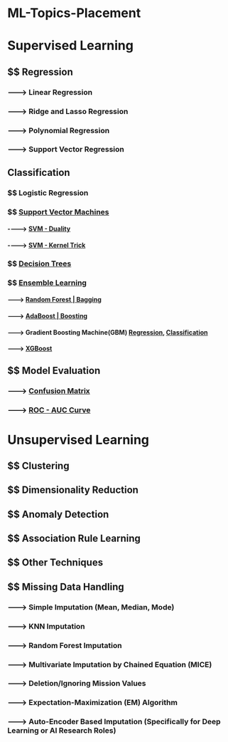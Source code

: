 # ML-Topics-Placement

# Supervised Learning
## $$ Regression
### ---> Linear Regression
### ---> Ridge and Lasso Regression
### ---> Polynomial Regression
### ---> Support Vector Regression

## Classification
### $$ Logistic Regression
### $$ [Support Vector Machines](https://medium.com/@kushaldps1996/a-complete-guide-to-support-vector-machines-svms-501e71aec19e)
#### ----> [SVM - Duality](https://youtu.be/6-ntMIaJpm0?si=MSeQdyZOzGhY3K86)
#### ----> [SVM - Kernel Trick](https://youtu.be/OKFMZQyDROI?si=rh6HRvj6212jRXUQ)

### $$ [Decision Trees](https://medium.com/@MrBam44/decision-trees-91f61a42c724)

### $$ [Ensemble Learning](https://medium.com/@sumbatilinda/ensemble-learning-in-machine-learning-bagging-boosting-and-stacking-a00c6bae971f)
#### ---> [Random Forest | Bagging](https://medium.com/@harshdeepsingh_35448/understanding-random-forests-aa0ccecdbbbb)
#### ---> [AdaBoost | Boosting](https://medium.com/@curryrowan/adaboost-explained-92408a6713da)
#### ---> Gradient Boosting Machine(GBM) [Regression](https://medium.com/analytics-vidhya/introduction-to-the-gradient-boosting-algorithm-c25c653f826b), [Classification](https://www.digitalocean.com/community/tutorials/gradient-boosting-for-classification)
#### ---> [XGBoost](https://medium.com/@prathameshsonawane/xgboost-how-does-this-work-e1cae7c5b6cb)



## $$ Model Evaluation
### ---> [Confusion Matrix](https://medium.com/@nikitamalviya/confusion-matrix-870739a1ec31)
### ---> [ROC - AUC Curve](https://medium.com/@msong507/understanding-the-roc-auc-curve-cc204f0b3441)



# Unsupervised Learning
## $$ Clustering
## $$ Dimensionality Reduction
## $$ Anomaly Detection
## $$ Association Rule Learning
## $$ Other Techniques


## $$ Missing Data Handling
### ---> Simple Imputation (Mean, Median, Mode)
### ---> KNN Imputation
### ---> Random Forest Imputation
### ---> Multivariate Imputation by Chained Equation (MICE)
### ---> Deletion/Ignoring Mission Values
### ---> Expectation-Maximization (EM) Algorithm
### ---> Auto-Encoder Based Imputation (Specifically for Deep Learning or AI Research Roles)


